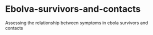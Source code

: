 # Ebolva-survivors-and-contacts
Assessing the relationship between symptoms in ebola survivors and contacts
